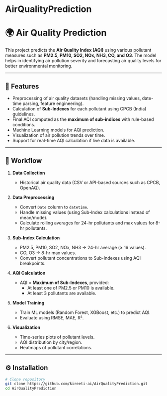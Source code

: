 # AirQualityPrediction
# 🌍 Air Quality Prediction

This project predicts the **Air Quality Index (AQI)** using various pollutant measures such as **PM2.5, PM10, SO2, NOx, NH3, CO, and O3**. The model helps in identifying air pollution severity and forecasting air quality levels for better environmental monitoring.

---

## 📌 Features
- Preprocessing of air quality datasets (handling missing values, date-time parsing, feature engineering).
- Calculation of **Sub-Indexes** for each pollutant using CPCB (India) guidelines.
- Final AQI computed as the **maximum of sub-indices** with rule-based conditions.
- Machine Learning models for AQI prediction.
- Visualization of air pollution trends over time.
- Support for real-time AQI calculation if live data is available.

---

## 🧪 Workflow
1. **Data Collection**  
   - Historical air quality data (CSV or API-based sources such as CPCB, OpenAQ).  

2. **Data Preprocessing**  
   - Convert `Date` column to `datetime`.  
   - Handle missing values (using Sub-Index calculations instead of mean/mode).  
   - Calculate rolling averages for 24-hr pollutants and max values for 8-hr pollutants.  

3. **Sub-Index Calculation**  
   - PM2.5, PM10, SO2, NOx, NH3 → 24-hr average (≥ 16 values).  
   - CO, O3 → 8-hr max values.  
   - Convert pollutant concentrations to Sub-Indexes using AQI breakpoints.  

4. **AQI Calculation**  
   - AQI = **Maximum of Sub-Indexes**, provided:  
     - At least one of PM2.5 or PM10 is available.  
     - At least 3 pollutants are available.  

5. **Model Training**  
   - Train ML models (Random Forest, XGBoost, etc.) to predict AQI.  
   - Evaluate using RMSE, MAE, R².  

6. **Visualization**  
   - Time-series plots of pollutant levels.  
   - AQI distribution by city/region.  
   - Heatmaps of pollutant correlations.  

---

## ⚙️ Installation
```bash
# Clone repository
git clone https://github.com/kireeti-ai/AirQualityPrediction.git
cd AirQualityPrediction

